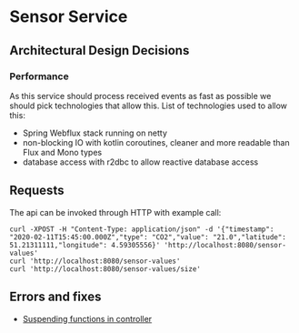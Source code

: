 # Sensor Service

## Architectural Design Decisions 

### Performance

As this service should process received events as fast as possible we should pick technologies that allow this.
List of technologies used to allow this: 

- Spring Webflux stack running on netty
- non-blocking IO with kotlin coroutines, cleaner and more readable than Flux and Mono types
- database access with r2dbc to allow reactive database access

## Requests

The api can be invoked through HTTP with example call:

    curl -XPOST -H "Content-Type: application/json" -d '{"timestamp": "2020-02-11T15:45:00.000Z","type": "CO2","value": "21.0","latitude": 51.21311111,"longitude": 4.59305556}' 'http://localhost:8080/sensor-values' 
    curl 'http://localhost:8080/sensor-values' 
    curl 'http://localhost:8080/sensor-values/size' 

## Errors and fixes

- [Suspending functions in controller](/doc/errors/suspend-function-controller.md) 